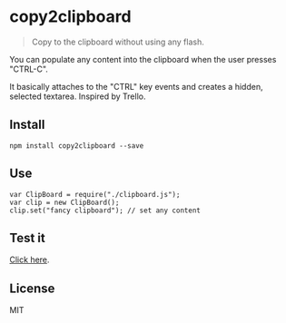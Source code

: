 copy2clipboard
==============

> Copy to the clipboard without using any flash.

You can populate any content into the clipboard when the user presses "CTRL-C".

It basically attaches to the "CTRL" key events and creates a hidden, selected textarea. 
Inspired by Trello.

Install
-------

```
npm install copy2clipboard --save
```

Use
-----

```
var ClipBoard = require("./clipboard.js");
var clip = new ClipBoard();
clip.set("fancy clipboard"); // set any content
```

Test it
-------

[Click here](https://cdn.rawgit.com/greenify/copy2clipboard/master/test.html).

License
-------

MIT
